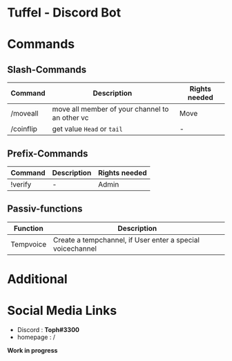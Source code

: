 # Tuffel - Discord Bot

# Commands

## Slash-Commands
| Command | Description | Rights needed |
|------|--------------------------|--------|
| /moveall | move all member of your channel to an other vc | Move |
| /coinflip | get value `Head` or `tail` | - |

## Prefix-Commands
| Command | Description | Rights needed |
|------|--------------------------|--------|
|!verify | - | Admin |

## Passiv-functions
| Function | Description |
|------| --------|
| Tempvoice | Create a tempchannel, if User enter a special voicechannel|

# Additional

# Social Media Links
- Discord : **Toph#3300**
- homepage : /

**Work in progress**
